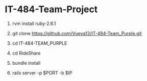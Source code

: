 # IT-484-Team-Project

1. rvm install ruby-2.6.1

2. git clone https://github.com/Vueva13/IT-484-Team_Purple.git

3. cd IT-484-TEAM_PURPLE

4. cd RideShare

5. bundle install

6. rails server -p $PORT -b $IP

